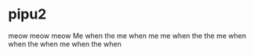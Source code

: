 # pipu2
meow meow meow
Me when the me when me me when the the me when when the when me when the when